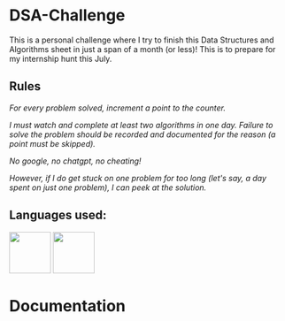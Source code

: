# DSA-Challenge
This is a personal challenge where I try to finish this Data Structures and Algorithms sheet in just a span of a month (or less)! This is to prepare for my internship hunt this July. 

## Rules

*For every problem solved, increment a point to the counter.*

*I must watch and complete at least two algorithms in one day. Failure to solve the problem should be recorded and documented for the reason (a point must be skipped).*

*No google, no chatgpt, no cheating!*

*However, if I do get stuck on one problem for too long (let's say, a day spent on just one problem), I can peek at the solution.*

## Languages used:

<img width="75" height="75" id="python-logo" src="https://github.com/KingNoran/KingNoran/assets/108130291/02797795-cac7-44fe-85fd-33af756b0f93" >
<img width="75" height="75" id="java-logo" src="https://github.com/KingNoran/KingNoran/assets/108130291/2d8fb062-2ddd-4147-a0a4-d322532ea797" >

# Documentation

